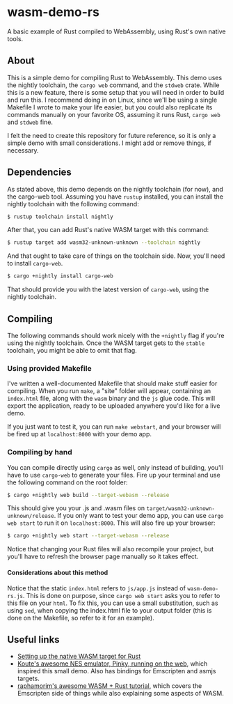 # wasm-demo-rs
A basic example of Rust compiled to WebAssembly, using Rust's own native tools.

## About
This is a simple demo for compiling Rust to WebAssembly.
This demo uses the nightly toolchain, the `cargo web` command, and the `stdweb` crate.
While this is a new feature, there is some setup that you will need in order to build and run this. I recommend doing in on Linux, since we'll be using a single Makefile I wrote to make your life easier, but you could also replicate its commands manually on your favorite OS, assuming it runs Rust, `cargo web` and `stdweb` fine.

I felt the need to create this repository for future reference, so it is only a simple demo with small considerations. I might add or remove things, if necessary.

## Dependencies
As stated above, this demo depends on the nightly toolchain (for now), and the cargo-web tool.
Assuming you have `rustup` installed, you can install the nightly toolchain with the following command:

```bash
$ rustup toolchain install nightly
```

After that, you can add Rust's native WASM target with this command:

```bash
$ rustup target add wasm32-unknown-unknown --toolchain nightly
```

And that ought to take care of things on the toolchain side. Now, you'll need to install `cargo-web`.

```bash
$ cargo +nightly install cargo-web
```

That should provide you with the latest version of `cargo-web`, using the nightly toolchain.

## Compiling
The following commands should work nicely with the `+nightly` flag if you're using the nightly toolchain. Once the WASM target gets to the `stable` toolchain, you might be able to omit that flag.

### Using provided Makefile
I've written a well-documented Makefile that should make stuff easier for compiling.
When you run `make`, a "site" folder will appear, containing an `index.html` file, along with the `wasm` binary and the `js` glue code. This will export the application, ready to be uploaded anywhere you'd like for a live demo.

If you just want to test it, you can run `make webstart`, and your browser will be fired up at `localhost:8000` with your demo app.

### Compiling by hand
You can compile directly using `cargo` as well, only instead of building, you'll have to use `cargo-web` to generate your files.
Fire up your terminal and use the following command on the root folder:

```bash
$ cargo +nightly web build --target-webasm --release
```
This should give you your .js and .wasm files on `target/wasm32-unknown-unknown/release`.
If you only want to test your demo app, you can use `cargo web start` to run it on `localhost:8000`. This will also fire up your browser:

```bash
$ cargo +nightly web start --target-webasm --release
```

Notice that changing your Rust files will also recompile your project, but you'll have to refresh the browser page manually so it takes effect.

#### Considerations about this method
Notice that the static `index.html` refers to `js/app.js` instead of `wasm-demo-rs.js`. This is done on purpose, since `cargo web start` asks you to refer to this file on your `html`. To fix this, you can use a small substitution, such as using `sed`, when copying the index.html file to your output folder (this is done on the Makefile, so refer to it for an example).

## Useful links
- [Setting up the native WASM target for Rust](https://www.hellorust.com/setup/wasm-target/)
- [Koute's awesome NES emulator, Pinky, running on the web](https://github.com/koute/pinky/tree/master/pinky-web), which inspired this small demo. Also has bindings for Emscripten and asmjs targets.
- [raphamorim's awesome WASM + Rust tutorial](https://github.com/raphamorim/wasm-and-rust), which covers the Emscripten side of things while also explaining some aspects of WASM.
